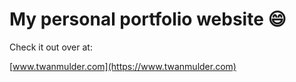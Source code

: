 # My personal portfolio website 😄

Check it out over at:

[www.twanmulder.com](https://www.twanmulder.com)
